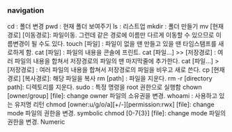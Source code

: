 ### navigation
cd : 폴더 변경
pwd : 현재 폴더 보여주기
ls : 리스트업
mkdir : 폴더 만들기
mv [현재경로] [이동경로]: 파일이동. 그런데 같은 경로에 이름만 다르게 이동할 수 있으므로 이름변경이 될 수도 있다.
touch [파일] : 파일이 없을 땐 만들고 있을 땐 타임스탬프를 새로하게 함.
cat [파일] : 파일의 내용을 콘솔에 프린트. 
cat [파일...] >> [저장경로] : 여러 파일의 내용을 합쳐서 저장경로의 파일의 맨 마지막줄에 추가한다.
cat [파일...] > [저장경로] : 여러 파일의 내용을 합쳐서 저장경로의 파일을 비우고 새로 쓴다.
cp [현재경로] [복사경로]: 해당 파일을 복사
rm [path] : 파일을 지운다.
rm -r [directory path]: 디렉토리를 지운다.
sudo : 특정 명령을 root 권한으로 실행함
chown [owner/group] [file]: change owner 파일의 소유권을 변경.
whoami : 사용하고 있는 유저명 리턴
chmod [owner:u/g/o/a][+/-][permission:rwx] [file]: change mode 파일의 권한을 변경. symbolic
chmod [0-7{3}] [file]: change mode 파일의 권한을 변경. Numeric